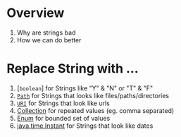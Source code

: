 # Overview
1. Why are strings bad
1. How we can do better


# Replace String with ...
1. [`boolean`] for Strings like "Y" & "N" or "T" & "F"
1. [`Path`](https://docs.oracle.com/en/java/javase/12/docs/api/java.base/java/nio/file/Path.html) for Strings that looks like files/paths/directories
1. [`URI`](https://docs.oracle.com/en/java/javase/11/docs/api/java.base/java/net/URI.html) for Strings that look like urls
1. [Collection](./collections.selecting.md) for repeated values (eg. comma separated)
1. [Enum](https://docs.oracle.com/javase/tutorial/java/javaOO/enum.html) for bounded set of values
1. [java.time.Instant](https://docs.oracle.com/en/java/javase/11/docs/api/java.base/java/time/Instant.html) for Strings that look like dates
